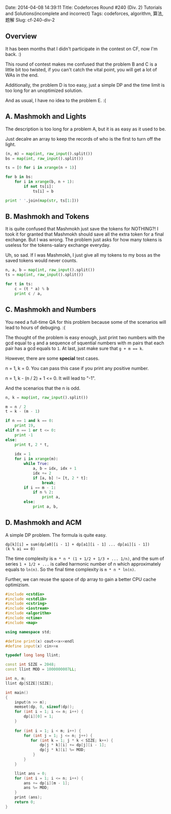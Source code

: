 Date: 2014-04-08 14:39:11 
Title: Codeforces Round #240 (Div. 2) Tutorials and Solutions(incomplete and incorrect)
Tags: codeforces, algorithm, 算法, 题解
Slug: cf-240-div-2

## Overview

It has been months that I didn't participate in the contest on CF, now I'm back. :)

This round of contest makes me confused that the problem B and C is a little bit too twisted, if you can't catch the vital point, you will get a lot of WAs in the end.

Additionally, the problem D is too easy, just a simple DP and the time limit is too long for an unoptimized solution.

And as usual, I have no idea to the problem E. :(

## A. Mashmokh and Lights

The description is too long for a problem A, but it is as easy as it used to be.

Just decalre an array to keep the records of who is the first to turn off the light.

```python
(n, m) = map(int, raw_input().split())
bs = map(int, raw_input().split())

ts = [0 for i in xrange(n + 1)]

for b in bs:
    for i in xrange(b, n + 1):
        if not ts[i]:
            ts[i] = b

print ' '.join(map(str, ts[1:]))
```

## B. Mashmokh and Tokens

It is quite confused that Mashmokh just save the tokens for NOTHING?! I took it for granted that Mashmokh should save all the extra token for a final exchange. But I was wrong. The problem just asks for how many tokens is useless for the tokens-salary exchange everyday.

Uh, so sad. If I was Mashmokh, I just give all my tokens to my boss as the saved tokens  would never counts.

```python
n, a, b = map(int, raw_input().split())
ts = map(int, raw_input().split())

for t in ts:
    c = (t * a) % b
    print c / a,
```

## C. Mashmokh and Numbers

You need a full-time QA for this problem because some of the scenarios will lead to hours of debuging. :(

The  thought of the problem is easy enough, just print two numbers with the gcd equal to ``g`` and a sequence of squential numbers with m pairs that each pair has a gcd equals to ``1``. At last, just make sure that ``g + m == k``.

However, there are some **special** test cases.

n = 1, k = 0. 
You can pass this case if you print any positive number.                      

n = 1, k - (n / 2) + 1 <= 0. 
It will lead to "-1".

And the scenarios that the n is odd.

```python
n, k = map(int, raw_input().split())

m = n / 2
t = k - (m - 1)

if n == 1 and k == 0:
    print 19,
elif n == 1 or t <= 0:
    print -1
else:
    print t, 2 * t,
    
    idx = 1
    for i in xrange(m):
        while True:
            a, b = idx, idx + 1
            idx += 2
            if [a, b] != [t, 2 * t]:
                break;
        if i == m - 1:
            if n % 2:
                print a,
        else:
            print a, b,
```

## D. Mashmokh and ACM

A simple DP problem. The formula is quite easy.

```
dp[k][i] = sum(dp[a0][i - 1] + dp[a1][i - 1] ... dp[ai][i - 1])
(k % ai == 0)
```

The time complexity is ``m * n * (1 + 1/2 + 1/3 + ... 1/n)``, and the sum of series ``1 + 1/2 + ...`` is called harmonic number of n which approximately equals to ``ln(n)``. So the final time complexity is ``m * n * ln(n)``.

Further, we can reuse the space of dp array to gain a better CPU cache optimizism.

```cpp
#include <cstdio>
#include <cstdlib>
#include <cstring>
#include <iostream>
#include <algorithm>
#include <ctime>
#include <map>

using namespace std;

#define print(x) cout<<x<<endl
#define input(x) cin>>x

typedef long long llint;

const int SIZE = 2048;
const llint MOD = 1000000007LL;

int n, m;
llint dp[SIZE][SIZE];

int main()
{
    input(n >> m);
    memset(dp, 0, sizeof(dp));
    for (int i = 1; i <= n; i++) {
        dp[i][0] = 1;
    }
    
    for (int i = 1; i < m; i++) {
        for (int j = 1; j <= n; j++) {
           for (int k = 1; j * k < SIZE; k++) {
               dp[j * k][i] += dp[j][i - 1];
               dp[j * k][i] %= MOD;
            }
        }
    }

    llint ans = 0;
    for (int i = 1; i <= n; i++) {
        ans += dp[i][m - 1];
        ans %= MOD;
    }
    print (ans);
    return 0;
}
```
